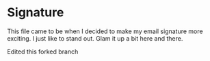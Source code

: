 # Signature
This file came to be when I decided to make my email signature more exciting.  I just like to stand out.  Glam it up a bit here and there.

Edited this forked branch
